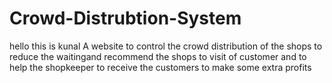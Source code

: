 # Crowd-Distrubtion-System
hello this is kunal 
A website to control the crowd distribution of the shops to reduce the waitingand recommend the shops to visit of customer and to help the shopkeeper to receive the customers to make some extra profits

